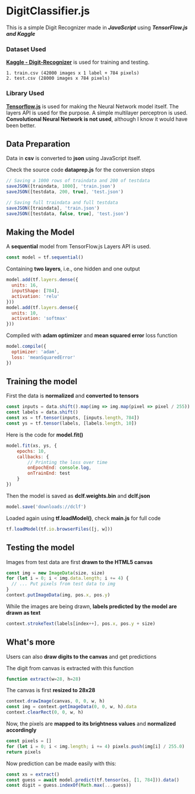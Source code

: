 # DigitClassifier.js
This is a simple Digit Recognizer made in ***JavaScript*** using ***TensorFlow.js and Kaggle***

### Dataset Used
**[Kaggle - Digit-Recognizer](https://www.kaggle.com/c/digit-recognizer/data)** is used for training and testing.
```
1. train.csv (42000 images x 1 label + 784 pixels)
2. test.csv (28000 images x 784 pixels)
```

### Library Used
**[Tensorflow.js](https://js.tensorflow.org/)** is used for making the Neural Network model itself. The layers API is used for the purpose. A simple multilayer perceptron is used. **Convolutional Neural Network is not used**, although I know it would have been better.

## Data Preparation
Data in **csv** is converted to **json** using JavaScript itself.

Check the source code **dataprep.js** for the conversion steps
```javascript
// Saving a 1000 rows of traindata and 200 of testdata
saveJSON([traindata, 1000], 'train.json')
saveJSON([testdata, 200, true], 'test.json')

// Saving full traindata and full testdata
saveJSON([traindata], 'train.json')
saveJSON([testdata, false, true], 'test.json')
```

## Making the Model
A **sequential** model from TensorFlow.js Layers API is used.
```javascript
const model = tf.sequential()
```
Containing **two layers**, i.e., one hidden and one output
```javascript
model.add(tf.layers.dense({
  units: 16, 
  inputShape: [784], 
  activation: 'relu'
}))
model.add(tf.layers.dense({
  units: 10,
  activation: 'softmax'
}))
```
Compiled with **adam optimizer** and **mean squared error** loss function
```javascript
model.compile({
  optimizer: 'adam',
  loss: 'meanSquaredError'
})
```

## Training the model
First the data is **normalized** and **converted to tensors**
```javascript
const inputs = data.shift().map(img => img.map(pixel => pixel / 255))
const labels = data.shift()
const xs = tf.tensor(inputs, [inputs.length, 784])
const ys = tf.tensor(labels, [labels.length, 10])
```

Here is the code for **model.fit()**
```javascript
model.fit(xs, ys, {
    epochs: 10,
    callbacks: {
        // Printing the loss over time
        onEpochEnd: console.log,
        onTrainEnd: test
    }
})
```

Then the model is saved as **dclf.weights.bin** and **dclf.json**
```javascript
model.save('downloads://dclf')
```

Loaded again using **tf.loadModel()**, check **main.js** for full code
```javascript
tf.loadModel(tf.io.browserFiles([j, w]))
```

## Testing the model
Images from test data are first **drawn to the HTML5 canvas**
```javascript
const img = new ImageData(size, size)
for (let i = 0; i < img.data.length; i += 4) {
  // ... Put pixels from test data to img
}
context.putImageData(img, pos.x, pos.y)
```
While the images are being drawn, **labels predicted by the model are drawn as text**
```javascript
context.strokeText(labels[index++], pos.x, pos.y + size)
```

## What's more
Users can also **draw digits to the canvas** and get predictions

The digit from canvas is extracted with this function
```javascript
function extract(w=28, h=28)
```

The canvas is first **resized to 28x28**
```javascript
context.drawImage(canvas, 0, 0, w, h)
const img = context.getImageData(0, 0, w, h).data
context.clearRect(0, 0, w, h)
```

Now, the pixels are **mapped to its brightness values** and **normalized accordingly**
```javascript
const pixels = []
for (let i = 0; i < img.length; i += 4) pixels.push(img[i] / 255.0)
return pixels
```

Now prediction can be made easily with this:
```javascript
const xs = extract()
const guess = await model.predict(tf.tensor(xs, [1, 784])).data()
const digit = guess.indexOf(Math.max(...guess))
```


